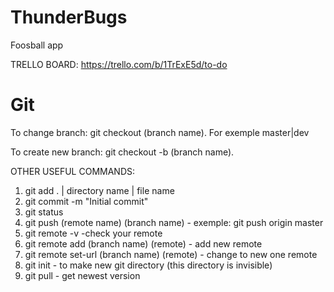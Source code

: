 # ThunderBugs
Foosball app

TRELLO BOARD: https://trello.com/b/1TrExE5d/to-do

# Git
To change branch: git checkout (branch name). For exemple master|dev

To create new branch: git checkout -b (branch name).

OTHER USEFUL COMMANDS:

1. git add . | directory name | file name
2. git commit -m "Initial commit"
3. git status
4. git push (remote name) (branch name) - exemple: git push origin master
5. git remote -v -check your remote
6. git remote add (branch name) (remote) - add new remote
7. git remote set-url (branch name) (remote) - change to new one remote
8. git init - to make new git directory (this directory is invisible)
9. git pull - get newest version

